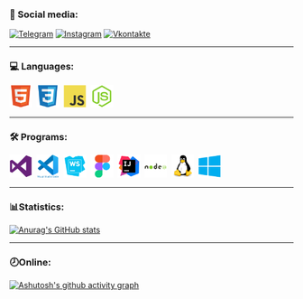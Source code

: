 ### 🤝 Social media: 
  [![Telegram](https://img.shields.io/badge/-Telegram-090909?style=for-the-badge&logo=telegram&logoColor=27A0D9)](https://t.me/Sma1lo)
[![Instagram](https://img.shields.io/badge/-Instagram-090909?style=for-the-badge&logo=instagram&logoColor=B4068E)](https://instagram.com/sma1lo_?igshid=YTQwZjQ0NmI0OA==)
[![Vkontakte](https://img.shields.io/badge/-Vkontakte-090909?style=for-the-badge&logo=Vk&logoColor=4F7DB3)](vk.com/hty_g)
      
 --- 
  
 ### 💻 Languages: 
  
 <div> 
<img src="https://github.com/devicons/devicon/blob/master/icons/html5/html5-original.svg" title="html5" alt="html5" width="40" height="40"/>&nbsp 
   <img src="https://github.com/devicons/devicon/blob/master/icons/css3/css3-original.svg" title="css" alt="css" width="40" height="40"/>&nbsp 
   <img src="https://github.com/devicons/devicon/blob/master/icons/javascript/javascript-original.svg" title="javascript" alt="javascript" width="40" height="40"/>&nbsp 
   <img src="https://github.com/devicons/devicon/blob/master/icons/nodejs/nodejs-original.svg" title="nodejs" alt="nodejs" width="40" height="40"/>&nbsp 
   
 --- 
  
 ### 🛠 Programs: 
  
 <div> 
   <img src="https://github.com/devicons/devicon/blob/master/icons/visualstudio/visualstudio-plain.svg" title="DaVinci Resolve" alt="visual studio" width="40" height="40"/>&nbsp; 
   <img src="https://github.com/devicons/devicon/blob/master/icons/vscode/vscode-original-wordmark.svg" alt="vscode" width="40" height="40"/>&nbsp; 
   <img src="https://github.com/devicons/devicon/blob/master/icons/webstorm/webstorm-plain.svg" title="webshtorm" alt="webshtorm" width="40" height="40"/>&nbsp; 
   <img src="https://github.com/devicons/devicon/blob/master/icons/figma/figma-original.svg" title="figma" alt="figma" width="40" height="40"/>&nbsp; 
   <img src="https://github.com/devicons/devicon/blob/master/icons/intellij/intellij-original.svg" title="Iij" alt="Iij" width="40" height="40"/>&nbsp; 
   <img src="https://github.com/devicons/devicon/blob/master/icons/nodejs/nodejs-original-wordmark.svg" title="nodejs" alt="nodejs" width="40" height="40"/>&nbsp; 
   <img src="https://github.com/devicons/devicon/blob/master/icons/linux/linux-original.svg" title="linux" alt="linux" width="40" height="40"/>&nbsp; 
   <img src="https://github.com/devicons/devicon/blob/master/icons/windows8/windows8-original.svg" title="windows" alt="windows" width="40" height="40"/>&nbsp; 
 </div> 
  
 --- 
 ### 📊Statistics:

[![Anurag's GitHub stats](https://github-readme-stats.vercel.app/api?username=Sma1lo)](https://github.com/Sma1lo/Sma1lo/github-readme-stats)

 ---
### 🕗Online:

[![Ashutosh's github activity graph](https://github-readme-activity-graph.vercel.app/graph?username=Sma1lo&bg_color=fffff0&color=708090&line=24292e&point=24292e&area=true&hide_border=true)](https://github.com/Sma1lo/Sma1lo/github-readme-activity-graph)
